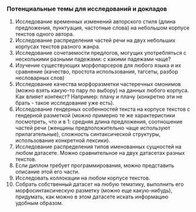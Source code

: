 ### Потенциальные темы для исследований и докладов

1. Исследование временных изменений авторского стиля (длина предложения, пунктуация, частотные слова) на небольшом корпусе текстов одного автора. 
2. Исследование распределения частей речи на двух небольших корпусах текстов разного жанра. 
3. Исследование сочетаемости предлогов, могущих употребляться с несколькими разными падежами: с какими падежами чаще? 
4. Изучение существующих морфопарсеров для любого языка и их сравнение (качество, простота использования, тагсеты, разбор несловарных слов)
5. Исследование качества морфоразметки частеречных омонимов (можно взять какую-то пару по выбору) на данных любого корпуса. Как влияет контекст? Например: плачу и плачу (конкретно эти не брать - такое исследование уже есть).
6. Исследование гендерных особенностей текста на корпусе текстов с гендерной разметкой (можно примерно те же характеристики посмотреть, что и в 1: средняя длина предложения, соотношение частей речи (женщины предположительно чаще используют прилагательные), сложность синтаксической структуры, использование конкретной лексики). 
7. Исследование распределения типов именованных сущностей на любом датасете. Можно сравнительное на двух датасетах разных текстов.
8. Если диплом требует программирования, можно представить описание этой его части. 
9. Исследовать коллокации на любом корпусе текстов. 
10. Собрать собственный датасет на любую тематику, выполнить его морфосинтаксическую разметку (можно еще какую-нибудь), придумать, как можно в этом датасете искать информацию удобным образом.